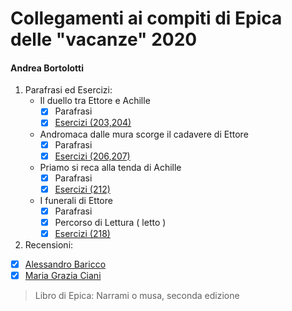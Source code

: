 # Collegamenti ai compiti di Epica delle "vacanze" 2020
#### Andrea Bortolotti
1. Parafrasi ed Esercizi: 
    * Il duello tra Ettore e Achille
      - [x] Parafrasi
      - [x] [Esercizi (203,204)](Esercizi/203-204.md)
    * Andromaca dalle mura scorge il cadavere di Ettore
      - [x] Parafrasi
      - [x] [Esercizi (206,207)](Esercizi/206-207.md)
    * Priamo si reca alla tenda di Achille
      - [x] Parafrasi
      - [x] [Esercizi (212)](Esercizi/212.md)
    * I funerali di Ettore
      - [x] Parafrasi
      - [x] Percorso di Lettura ( letto )
      - [x] [Esercizi (218)](Esercizi/218.md)
2. Recensioni:
 * [x] [Alessandro Baricco](Recensioni%20Iliade/Baricco.md)
 * [x] [Maria Grazia Ciani](Recensioni%20Iliade/Maria%20Grazia%20Ciani.md)

> Libro di Epica: Narrami o musa, seconda edizione
